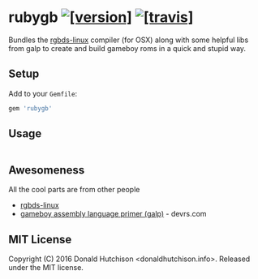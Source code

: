 # rubygb [![[version]](https://badge.fury.io/rb/rubygb.svg)](http://badge.fury.io/rb/rubygb)  [![[travis]](https://travis-ci.org/rkachowski/rubygb.png)](https://travis-ci.org/rkachowski/rubygb)

Bundles the [rgbds-linux](https://github.com/bentley/rgbds) compiler (for OSX) along with some helpful libs from galp to create and build gameboy roms in a quick and stupid way.


## Setup

Add to your `Gemfile`:

```ruby
gem 'rubygb'
```


## Usage

```ruby
```

## Awesomeness

All the cool parts are from other people

* [rgbds-linux](https://github.com/bentley/rgbds)
* [gameboy assembly language primer (galp)](http://www.devrs.com/gb/docs.php) - devrs.com


## MIT License

Copyright (C) 2016 Donald Hutchison <donaldhutchison.info>. Released under the MIT license.
